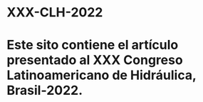 # XXX-CLH-2022

# Este sito contiene el artículo presentado al XXX Congreso Latinoamericano de Hidráulica, Brasil-2022.

